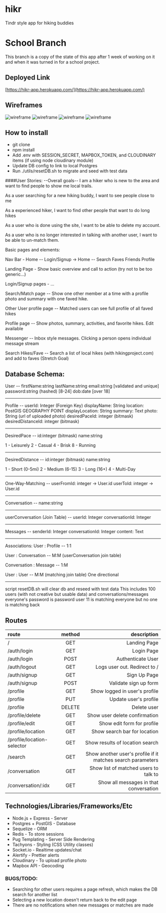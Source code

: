 # hikr
Tindr style app for hiking buddies

# School Branch
This branch is a copy of the state of this app after 1 week of working on it and when it was turned
in for a school project.

## Deployed Link
[https://hikr-app.herokuapp.com/](https://hikr-app.herokuapp.com/)


## Wireframes
![wireframe](https://res.cloudinary.com/deluxington/image/upload/a_270/v1548176905/Hikr/IMG_0698.jpg "Wireframe 1")
![wireframe](https://res.cloudinary.com/deluxington/image/upload/a_270/v1548176905/Hikr/IMG_0697.jpg "Wireframe 2")
![wireframe](https://res.cloudinary.com/deluxington/image/upload/a_0/v1548176905/Hikr/IMG_0699.jpg "Wireframe 3")
![wireframe](https://res.cloudinary.com/deluxington/image/upload/a_270/v1548176905/Hikr/IMG_0696.jpg "Wireframe 4")

## How to install
* git clone
* npm install
* Add .env with SESSION_SECRET, MAPBOX_TOKEN, and CLOUDINARY items (if using node cloudinary module)
* Update DB config to link to local Postgres
* Run ./utils/resetDB.sh to migrate and seed with test data


####User Stories:
--Overall goals--
I am a hiker who is new to the area and want to find people to show me local trails.

As a user searching for a new hiking buddy, I want to see people close to me

As a experienced hiker, I want to find other people that want to do long hikes

As a user who is done using the site, I want to be able to delete my account.

As a user who is no longer interested in talking with another user, I want to be able to
un-match them.


Basic pages and elements:

Nav Bar - Home -- Login/Signup  -> Home --  Search Faves Friends Profile

Landing Page - Show basic overview and call to action (try not to be too generic...)

Login/Signup pages - ...

Search/Match page -- Show one other member at a time with a profile photo and summary with one faved hike.

Other User profile page -- Matched users can see full profile of all faved hikes 

Profile page -- Show photos, summary, activities, and favorite hikes. Edit available

Messenger -- Inbox style messages. Clicking a person opens individual message stream

Search Hikes/Fave -- Search a list of local hikes (with hikingproject.com) and add to faves (Stretch Goal)



## Database Schema:

User --
firstName:string
lastName:string
email:string \[validated and unique\] 
password:string (hashed) \[8-24\]
dob:date \[over 18\]

------------------------------------

Profile --
userId: Integer (Foreign Key)
displayName: String
location: PostGIS GEOGRAPHY POINT
displayLocation: String
summary: Text
photo: String (url of uploaded photo)
desiredPaceId: integer (bitmask)
desiredDistanceId: integer (bitmask)

------------------------------------

DesiredPace --
id:integer (bitmask)
name:string 

1 - Leisurely
2 - Casual
4 - Brisk
8 - Running

------------------------------------

DesiredDistance --
id:integer (bitmask)
name:string 

1 - Short (0-5mi) 
2 - Medium (6-15)
3 - Long (16+)
4 - Multi-Day

------------------------------------

One-Way-Matching --
userFromId: integer -> User.id
userToId: integer -> User.id

------------------------------------

Conversation --
name:string

------------------------------------

userConversation (Join Table) --
userId: Integer
conversationId: Integer

------------------------------------

Messages --
senderId: Integer
conversationId: Integer
content: Text

------------------------------------

Associations:
User : Profile -- 1:1

User : Conversation -- M:M (userConversation join table)

Conversation : Message -- 1:M 

User : User -- M:M (matching join table)
One directional

------------------------------------

script resetDB.sh will clear db and reseed with test data
This includes 100 users (with not creative but usable data)
and conversations/messages
everyone's password is password
user 11 is matching everyone but no one is matching back

## Routes
| route | method | description |
|:------|:------:|------------:|
| / | GET | Landing Page |
| /auth/login | GET | Login Page |
| /auth/login | POST | Authenticate User |
| /auth/logout | GET | Logs user out. Redirect to / |
| /auth/signup | GET | Sign Up Page |
| /auth/signup | POST | Validate sign up form |
| /profile | GET | Show logged in user's profile |
| /profile | PUT | Update user's profile |
| /profile | DELETE | Delete user |
| /profile/delete | GET | Show user delete confirmation |
| /profile/edit | GET | Show edit form for profile |
| /profile/location | GET | Show search bar for location |
| /profile/location-selector | GET | Show results of location search |
| /search | GET | Show another user's profile if it matches search parameters|
| /conversation | GET | Show list of matched users to talk to |
| /conversation/:idx | GET | Show all messages in that conversation |





## Technologies/Libraries/Frameworks/Etc
* Node.js + Express - Server
* Postgres + PostGIS - Database
* Sequelize - ORM
* Redis - To store sessions
* Pug Templating - Server Side Rendering
* Tachyons - Styling (CSS Utility classes)
* Socket.io - Realtime updates/chat
* Alertify - Prettier alerts
* Cloudinary - To upload profile photo
* Mapbox API - Geocoding


### BUGS/TODO:
* Searching for other users requires a page refresh, which makes the DB search for another list
* Selecting a new location doesn't return back to the edit page
* There are no notifications when new messages or matches are made
